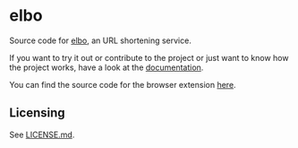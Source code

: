 # elbo

Source code for [elbo](https://elbo.in/), an URL shortening service.

If you want to try it out or contribute to the project or just want to know how the project works, have a look at the [documentation](misc/documentation.md).

You can find the source code for the browser extension [here](https://github.com/boolean-world/elbo-extension).

## Licensing

See [LICENSE.md](LICENSE.md).
